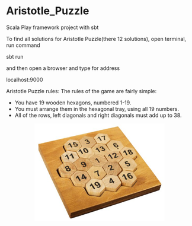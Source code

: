 # Aristotle_Puzzle

Scala Play framework project with sbt

To find all solutions for Aristotle Puzzle(there 12 solutions),
open terminal, run command

sbt run 
 
and then open a browser and type for address 

localhost:9000

Aristotle Puzzle rules:
The rules of the game are fairly simple:

* You have 19 wooden hexagons, numbered 1-19.
* You must arrange them in the hexagonal tray, using all 19 numbers.
* All of the rows, left diagonals and right diagonals must add up to 38.


<p align="center">
  <img src="public/images/image.jpg" width="350"/>
</p>